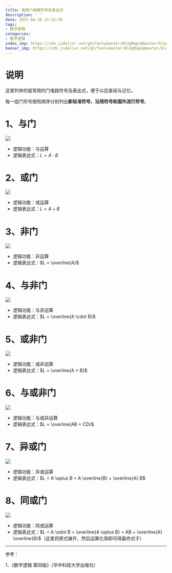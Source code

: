 ```yaml
---
title: 常用门电路符号及表达式
description: ' '
date: 2021-04-26 21:52:58
tags:
- 数字逻辑
categories:
- 数字逻辑
index_img: https://cdn.jsdelivr.net/gh/fanlumaster/BlogMaps@master/blogs/pictures/20210917170735.png
banner_img: https://cdn.jsdelivr.net/gh/fanlumaster/BlogMaps@master/blogs/pictures/20210917170735.png
---
```


# 说明

这里列举的是常用的门电路符号及表达式，便于以后查阅与记忆。

每一组门符号按照顺序分别列出**新标准符号、沿用符号和国外流行符号**。

# 1、与门

![](https://cdn.jsdelivr.net/gh/fanlumaster/BlogMaps@master/blogs/pictures/20210917163826.png)

- 逻辑功能：与运算
- 逻辑表达式：$L = A \cdot B$

# 2、或门

![](https://cdn.jsdelivr.net/gh/fanlumaster/BlogMaps@master/blogs/pictures/20210917161855.png)

- 逻辑功能：或运算
- 逻辑表达式：$L = A + B$

# 3、非门

![](https://cdn.jsdelivr.net/gh/fanlumaster/BlogMaps@master/blogs/pictures/20210917162033.png)

- 逻辑功能：非运算
- 逻辑表达式：$L = \overline{A}$

# 4、与非门

![](https://cdn.jsdelivr.net/gh/fanlumaster/BlogMaps@master/blogs/pictures/20210917162259.png)

- 逻辑功能：与非运算
- 逻辑表达式：$L = \overline{A \cdot B}$

# 5、或非门

![](https://cdn.jsdelivr.net/gh/fanlumaster/BlogMaps@master/blogs/pictures/20210917162706.png)

- 逻辑功能：或非运算
- 逻辑表达式：$L = \overline{A + B}$

# 6、与或非门

![](https://cdn.jsdelivr.net/gh/fanlumaster/BlogMaps@master/blogs/pictures/20210917162835.png)

- 逻辑功能：与或非运算
- 逻辑表达式：$L = \overline{AB + CD}$

# 7、异或门

![](https://cdn.jsdelivr.net/gh/fanlumaster/BlogMaps@master/blogs/pictures/20210917163051.png)

- 逻辑功能：异或运算
- 逻辑表达式：$L = A \oplus B = A \overline{B} + \overline{A} B$

# 8、同或门

![](https://cdn.jsdelivr.net/gh/fanlumaster/BlogMaps@master/blogs/pictures/20210917163338.png)

- 逻辑功能：同或运算
- 逻辑表达式：$L = A \odot B = \overline{A \oplus B} = AB + \overline{A} \overline{B}$（这里将原式展开，然后运算化简即可得最终式子）

--- 

参考：

1、《数字逻辑 第四版》（华中科技大学出版社）